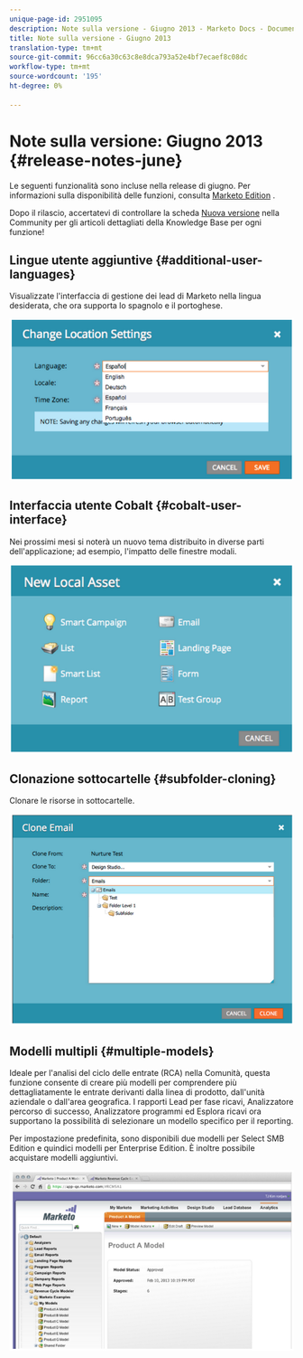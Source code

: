 ```yaml
---
unique-page-id: 2951095
description: Note sulla versione - Giugno 2013 - Marketo Docs - Documentazione prodotto
title: Note sulla versione - Giugno 2013
translation-type: tm+mt
source-git-commit: 96cc6a30c63c8e8dca793a52e4bf7ecaef8c08dc
workflow-type: tm+mt
source-wordcount: '195'
ht-degree: 0%

---
```



# Note sulla versione: Giugno 2013 {#release-notes-june}

Le seguenti funzionalità sono incluse nella release di giugno. Per informazioni sulla disponibilità delle funzioni, consulta [Marketo Edition](http://docs.marketo.com/display/docs/assets/pricing.php) .

Dopo il rilascio, accertatevi di controllare la scheda [Nuova versione](release-notes-december-2013.md) nella Community per gli articoli dettagliati della Knowledge Base per ogni funzione!

## Lingue utente aggiuntive {#additional-user-languages}

Visualizzate l&#39;interfaccia di gestione dei lead di Marketo nella lingua desiderata, che ora supporta lo spagnolo e il portoghese.

![](assets/image2014-9-22-16-3a25-3a54.png)

## Interfaccia utente Cobalt {#cobalt-user-interface}

Nei prossimi mesi si noterà un nuovo tema distribuito in diverse parti dell&#39;applicazione; ad esempio, l&#39;impatto delle finestre modali.

![](assets/image2014-9-22-16-3a26-3a8.png)

## Clonazione sottocartelle {#subfolder-cloning}

Clonare le risorse in sottocartelle.

![](assets/image2014-9-22-16-3a26-3a25.png)

## Modelli multipli {#multiple-models}

Ideale per l&#39;analisi del ciclo delle entrate (RCA) nella Comunità, questa funzione consente di creare più modelli per comprendere più dettagliatamente le entrate derivanti dalla linea di prodotto, dall&#39;unità aziendale o dall&#39;area geografica. I rapporti Lead per fase ricavi, Analizzatore percorso di successo, Analizzatore programmi ed Esplora ricavi ora supportano la possibilità di selezionare un modello specifico per il reporting.

Per impostazione predefinita, sono disponibili due modelli per Select SMB Edition e quindici modelli per Enterprise Edition. È inoltre possibile acquistare modelli aggiuntivi.

![](assets/image2014-9-22-16-3a26-3a59.png)

